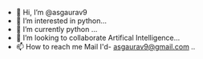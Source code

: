- 👋 Hi, I’m @asgaurav9
- 👀 I’m interested in python...
- 🌱 I’m currently python ...
- 💞️ I’m looking to collaborate Artifical Intelligence...
- 📫 How to reach me 
Mail I'd- asgaurav9@gmail.com ..
